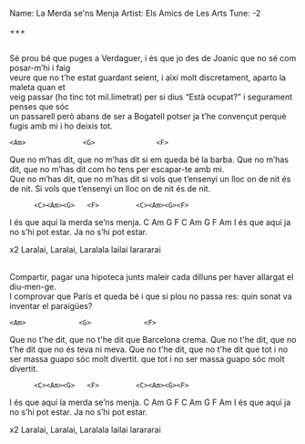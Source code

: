 Name: La Merda se'ns Menja
Artist: Els Amics de Les Arts
Tune: -2

+++

<C>                    <Am>    
Sé prou bé que puges a Verdaguer, 
                <F>                       <Am><G><F><G>
i és que jo des de Joanic que no sé com posar-m’hi i faig
<C>                         <Am>    
veure que no t’he estat guardant seient, 
               <F>                    <Am><G><F><G>
i així molt discretament, aparto la maleta quan et 
<C>                          <Am>    
veig passar (ho tinc tot mil.limetrat) 
               <F>                      <Am><G><F><G>
per si dius “Està ocupat?” i segurament penses que sóc
   <C>                           <Am>    
un passarell però abans de ser a Bogatell 
               <F>                        <Am><G> <F><G>
potser ja t’he convençut perquè fugis amb mi i ho deixis tot.

    <Am>              <G>               <F>
Que no m’has dit, que no m’has dit si em queda bé la barba.
    <Am>              <G>                 <F>
Que no m’has dit, que no m’has dit com ho tens per escapar-te amb mi.
    <Am>              <G>      
Que no m’has dit, que no m’has dit 
   <Em7>                 <F>                 <Am><Asus2><Am>
si vols que t’ensenyi un lloc on de nit és de nit.
   <G>                   <F>                  <C>
Si vols que t’ensenyi un lloc on de nit és de nit.

          <C><Am><G>   <F>         <C><Am><G><F>
I és que aquí       la merda se’ns menja.
           C Am G        F       C Am G       F       Am
          <C><Am><G>        <F>         <C><Am><G>   <F>
I és que aquí       ja no s’hi pot estar.      Ja no s’hi pot estar.

x2
<Am>     <G>      <C>              <F>
 Laralai, Laralai, Laralala lailai larararai

<C>                      <Am>    
Compartir, pagar una hipoteca junts 
         <F>                           <Am><G><F><G>
maleir cada dilluns per haver allargat el diu-men-ge.
  <C>                    <Am>    
I comprovar que París et queda bé 
                 <F>                           <Am>   <G><F><G>
i que si plou no passa res: quin sonat va inventar el paraigües?

    <Am>             <G>             <F>
Que no t'he dit, que no t'he dit que Barcelona crema.
    <Am>             <G>             <F>
Que no t'he dit, que no t'he dit que no és teva ni meva.
    <Am>             <G>
Que no t'he dit, que no t'he dit 
    <Em7>              <F>                 <Am><Asus2>
que tot i no ser massa guapo sóc molt divertit.
    <G>                <F>                 <C>
que tot i no ser massa guapo sóc molt divertit.

          <C><Am><G>   <F>         <C><Am><G><F>
I és que aquí       la merda se’ns menja.
           C Am G        F       C Am G       F       Am
          <C><Am><G>        <F>         <C><Am><G>   <F>
I és que aquí       ja no s’hi pot estar.      Ja no s’hi pot estar.

x2
<Am>     <G>      <C>              <F>
 Laralai, Laralai, Laralala lailai larararai